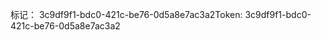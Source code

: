<span data-ttu-id="4576d-101">标记： 3c9df9f1-bdc0-421c-be76-0d5a8e7ac3a2</span><span class="sxs-lookup"><span data-stu-id="4576d-101">Token: 3c9df9f1-bdc0-421c-be76-0d5a8e7ac3a2</span></span>